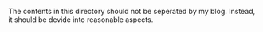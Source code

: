 The contents in this directory should not be seperated by my blog. Instead, it should be devide into reasonable aspects.
